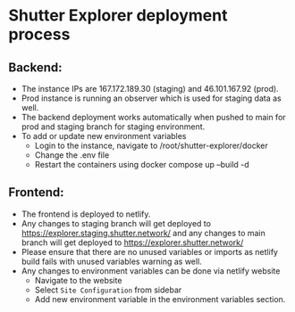 # Shutter Explorer deployment process
## Backend:
- The instance IPs are 167.172.189.30 (staging) and 46.101.167.92 (prod).
- Prod instance is running an observer which is used for staging data as well.
- The backend deployment works automatically when pushed to main for prod and staging branch for staging environment.
- To add or update new environment variables
    - Login to the instance, navigate to /root/shutter-explorer/docker
    - Change the .env file
    - Restart the containers using docker compose up –build -d

## Frontend:
- The frontend is deployed to netlify.
- Any changes to staging branch will get deployed to https://explorer.staging.shutter.network/ and any changes to main branch will get deployed to https://explorer.shutter.network/
- Please ensure that there are no unused variables or imports as netlify build fails with unused variables warning as well.
- Any changes to environment variables can be done via netlify website
    - Navigate to the website
    - Select `Site Configuration` from sidebar 
    - Add new environment variable in the environment variables section.
